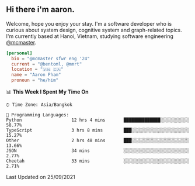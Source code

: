 <h2><b>Hi there i'm aaron. </b></h2>

Welcome, hope you enjoy your stay. I'm a software developer who is curious about system design, cognitive system and graph-related topics. I'm currently based at Hanoi, Vietnam, studying software engineering [@mcmaster](https://www.mcmaster.ca/).

```toml
[personal]
  bio = "@mcmaster sfwr eng '24"
  current = "@bentoml, @mmrt"
  location = "🇻🇳 🇨🇦"
  name = "Aaron Pham"
  pronoun = "he/him"
```
<!--<img src="https://github-readme-stats.vercel.app/api?username=aarnphm&show_icons=true&count_private=true&theme=dark" height="170"/>-->
<!--<img src="https://github-readme-stats.vercel.app/api/top-langs/?username=aarnphm&layout=compact&hide=css&theme=dark" height="170" />-->

<!--START_SECTION:waka-->
📊 **This Week I Spent My Time On** 

```text
⌚︎ Time Zone: Asia/Bangkok

💬 Programming Languages: 
Python                   12 hrs 4 mins       ██████████████░░░░░░░░░░░   58.77% 
TypeScript               3 hrs 8 mins        ███░░░░░░░░░░░░░░░░░░░░░░   15.27% 
Other                    2 hrs 48 mins       ███░░░░░░░░░░░░░░░░░░░░░░   13.66% 
JSON                     34 mins             ░░░░░░░░░░░░░░░░░░░░░░░░░   2.77% 
Cheetah                  33 mins             ░░░░░░░░░░░░░░░░░░░░░░░░░   2.71%

```


 Last Updated on 25/09/2021
<!--END_SECTION:waka-->
